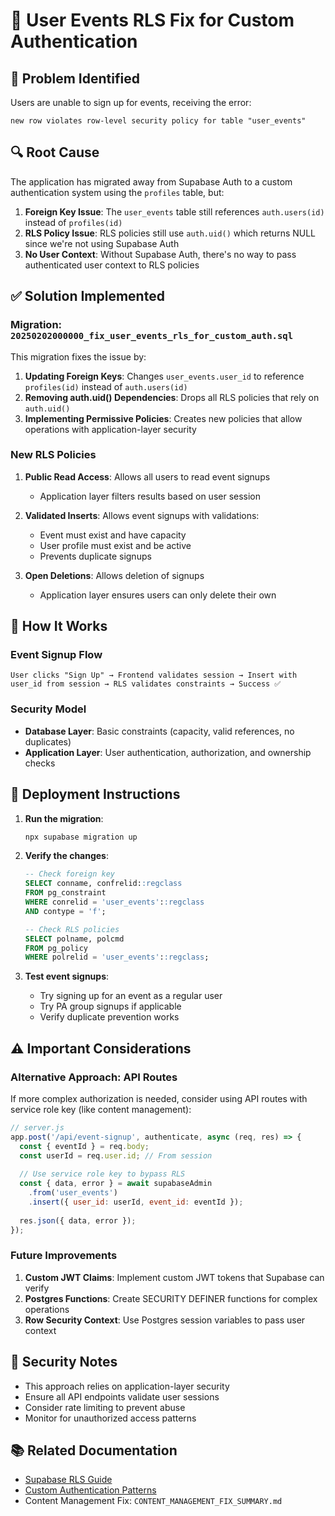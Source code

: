 # 🔧 User Events RLS Fix for Custom Authentication

## 🚨 Problem Identified

Users are unable to sign up for events, receiving the error:
```
new row violates row-level security policy for table "user_events"
```

## 🔍 Root Cause

The application has migrated away from Supabase Auth to a custom authentication system using the `profiles` table, but:

1. **Foreign Key Issue**: The `user_events` table still references `auth.users(id)` instead of `profiles(id)`
2. **RLS Policy Issue**: RLS policies still use `auth.uid()` which returns NULL since we're not using Supabase Auth
3. **No User Context**: Without Supabase Auth, there's no way to pass authenticated user context to RLS policies

## ✅ Solution Implemented

### **Migration: `20250202000000_fix_user_events_rls_for_custom_auth.sql`**

This migration fixes the issue by:

1. **Updating Foreign Keys**: Changes `user_events.user_id` to reference `profiles(id)` instead of `auth.users(id)`
2. **Removing auth.uid() Dependencies**: Drops all RLS policies that rely on `auth.uid()`
3. **Implementing Permissive Policies**: Creates new policies that allow operations with application-layer security

### **New RLS Policies**

1. **Public Read Access**: Allows all users to read event signups
   - Application layer filters results based on user session

2. **Validated Inserts**: Allows event signups with validations:
   - Event must exist and have capacity
   - User profile must exist and be active
   - Prevents duplicate signups

3. **Open Deletions**: Allows deletion of signups
   - Application layer ensures users can only delete their own

## 🎯 How It Works

### **Event Signup Flow**
```
User clicks "Sign Up" → Frontend validates session → Insert with user_id from session → RLS validates constraints → Success ✅
```

### **Security Model**
- **Database Layer**: Basic constraints (capacity, valid references, no duplicates)
- **Application Layer**: User authentication, authorization, and ownership checks

## 🚀 Deployment Instructions

1. **Run the migration**:
   ```bash
   npx supabase migration up
   ```

2. **Verify the changes**:
   ```sql
   -- Check foreign key
   SELECT conname, confrelid::regclass 
   FROM pg_constraint 
   WHERE conrelid = 'user_events'::regclass 
   AND contype = 'f';
   
   -- Check RLS policies
   SELECT polname, polcmd 
   FROM pg_policy 
   WHERE polrelid = 'user_events'::regclass;
   ```

3. **Test event signups**:
   - Try signing up for an event as a regular user
   - Try PA group signups if applicable
   - Verify duplicate prevention works

## ⚠️ Important Considerations

### **Alternative Approach: API Routes**

If more complex authorization is needed, consider using API routes with service role key (like content management):

```javascript
// server.js
app.post('/api/event-signup', authenticate, async (req, res) => {
  const { eventId } = req.body;
  const userId = req.user.id; // From session
  
  // Use service role key to bypass RLS
  const { data, error } = await supabaseAdmin
    .from('user_events')
    .insert({ user_id: userId, event_id: eventId });
    
  res.json({ data, error });
});
```

### **Future Improvements**

1. **Custom JWT Claims**: Implement custom JWT tokens that Supabase can verify
2. **Postgres Functions**: Create SECURITY DEFINER functions for complex operations
3. **Row Security Context**: Use Postgres session variables to pass user context

## 🔐 Security Notes

- This approach relies on application-layer security
- Ensure all API endpoints validate user sessions
- Consider rate limiting to prevent abuse
- Monitor for unauthorized access patterns

## 📚 Related Documentation

- [Supabase RLS Guide](https://supabase.com/docs/guides/auth/row-level-security)
- [Custom Authentication Patterns](https://supabase.com/docs/guides/auth/custom-auth)
- Content Management Fix: `CONTENT_MANAGEMENT_FIX_SUMMARY.md`